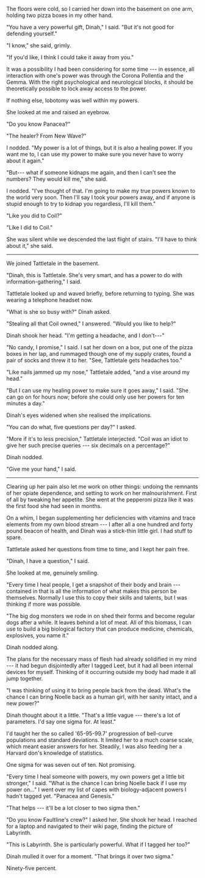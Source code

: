 The floors were cold, so I carried her down into the basement on one arm,
holding two pizza boxes in my other hand.

"You have a very powerful gift, Dinah," I said. "But it's not good
for defending yourself."

"I know," she said, grimly.

"If you'd like, I think I could take it away from you."

It was a possibility I had been considering for some time --- in essence, all interaction with one's power was
through the Corona Pollentia and the Gemma.
With the right psychological and neurological blocks, it should be theoretically possible to
lock away access to the power.

If nothing else, lobotomy was well within my powers.

She looked at me and raised an eyebrow.

"Do you know Panacea?"

"The healer? From New Wave?"

I nodded. "My power is a lot of things, but it is also a healing power. If you want
me to, I can use my power to make sure you never have to worry about it again."

"But--- what if someone kidnaps me again, and then I can't see the numbers? They
would kill me," she said.

I nodded. "I've thought of that. I'm going to make my true powers known to the world
very soon. Then I'll say I took your powers away, and if anyone is stupid enough to
try to kidnap you regardless, I'll kill them."

"Like you did to Coil?"

"Like I did to Coil."

She was silent while we descended the last flight of stairs. "I'll have to
think about it," she said.

----

We joined Tattletale in the basement.

"Dinah, this is Tattletale. She's very smart, and has a power to do with information-gathering," I said.

Tattletale looked up and waved briefly, before returning to typing. She was wearing a telephone headset now.

"What is she so busy with?" Dinah asked.

"Stealing all that Coil owned," I answered. "Would you like to help?"

Dinah shook her head. "I'm getting a headache, and I don't---"

"No candy, I promise," I said. I sat her down on a box, put one of the pizza boxes in her lap,
and rummaged though one of my supply crates, found
a pair of socks and threw it to her. "See, Tattletale gets headaches too."

"Like nails jammed up my nose," Tattletale added, "and a vise around my head."

"But I can use my healing power to make sure it goes away," I said. "She can go on for hours now; before
she could only use her powers for ten minutes a day."

Dinah's eyes widened when she realised the implications.

"You can do what, five questions per day?" I asked.

"More if it's to less precision," Tattletale interjected. "Coil was an idiot to give her such
precise queries --- six decimals on a percentage?"

Dinah nodded.

"Give me your hand," I said.

----

Clearing up her pain also let me work on other things: undoing the remnants of her opiate dependence,
and setting to work on her malnourishment. First of all by tweaking her appetite. She went at the pepperoni
pizza like it was the first food she had seen in months.

On a whim, I began supplementing her deficiencies with 
vitamins and trace elements from my own blood stream --- I after all a one hundred and forty pound
beacon of health, and Dinah was a stick-thin little girl. I had stuff to spare.

Tattletale asked her questions from time to time, and I kept her pain free.

"Dinah, I have a question," I said.

She looked at me, genuinely smiling.

"Every time I heal people, I get a snapshot of their body and brain --- contained in that is
all the information of what makes this person be themselves. Normally I use this to copy their skills
and talents, but I was thinking if more was possible.

"The big dog monsters we rode in on shed their forms and become regular dogs after a while. It leaves
behind a lot of meat. All of this biomass, I can use to build a big biological factory that can produce
medicine, chemicals, explosives, you name it."

Dinah nodded along.

The plans for the necessary mass of flesh had already solidified in my mind --- it had begun disjointedly after
I tagged Leet, but it had all been internal devices for myself. Thinking of it occurring outside my body
had made it all jump together.

"I was thinking of using it to bring people back from the dead. What's the chance I can bring Noelle back
as a human girl, with her sanity intact, and a new power?"

Dinah thought about it a little. "That's a little vague --- there's a lot of parameters. I'd say
one sigma for. At least."

I'd taught her the so called '65-95-99.7' progression of bell-curve populations and standard deviations.
It limited her to a much coarse scale, which meant easier answers for her. Steadily, I was also feeding
her a Harvard don's knowledge of statistics.

One sigma for was seven out of ten. Not promising.

"Every time I heal someone with powers, my own powers get a little bit stronger," I said.
"What is the chance I can bring Noelle back if I use my power on..." I went over my list of capes with biology-adjacent
powers I hadn't tagged yet. "Panacea and Genesis."

"That helps --- it'll be a lot closer to two sigma then."

"Do you know Faultline's crew?" I asked her. She shook her head. I reached for a laptop and navigated to
their wiki page, finding the picture of Labyrinth.

"This is Labyrinth. She is particularly powerful. What if I tagged her too?"

Dinah mulled it over for a moment. "That brings it over two sigma."

Ninety-five percent.
